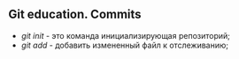 ## Git education. Commits

* *git init* - это команда инициализирующая репозиторий;
* *git add* - добавить измененный файл к отслеживанию;